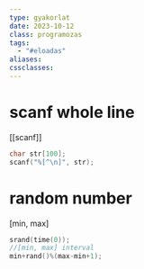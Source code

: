 ```yaml
---
type: gyakorlat
date: 2023-10-12
class: programozas
tags:
  - "#eloadas"
aliases: 
cssclasses:
---
```

# scanf whole line 
[[scanf]]
```c
char str[100];
scanf("%[^\n]", str);
```

# random number
[min, max]

```c
srand(time(0));
//[min, max] interval
min+rand()%(max-min+1);
```

